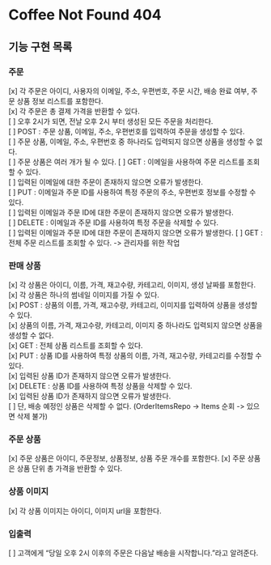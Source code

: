 # Coffee Not Found 404

## 기능 구현 목록

### 주문

[x] 각 주문은 아이디, 사용자의 이메일, 주소, 우편번호, 주문 시간, 배송 완료 여부, 주문 상품 정보 리스트를 포함한다.   
[x] 각 주문은 총 결제 가격을 반환할 수 있다.   
[ ] 오후 2시가 되면, 전날 오후 2시 부터 생성된 모든 주문을 처리한다.   
[ ] POST : 주문 상품, 이메일, 주소, 우편번호를 입력하여 주문을 생성할 수 있다.   
[ ] 주문 상품, 이메일, 주소, 우편번호 중 하나라도 입력되지 않으면 상품을 생성할 수 없다.   
[ ] 주문 상품은 여러 개가 될 수 있다.
[ ] GET : 이메일을 사용하여 주문 리스트를 조회할 수 있다.   
[ ] 입력된 이메일에 대한 주문이 존재하지 않으면 오류가 발생한다.   
[ ] PUT : 이메일과 주문 ID를 사용하여 특정 주문의 주소, 우편번호 정보를 수정할 수 있다.    
[ ] 입력된 이메일과 주문 ID에 대한 주문이 존재하지 않으면 오류가 발생한다.   
[ ] DELETE : 이메일과 주문 ID를 사용하여 특정 주문을 삭제할 수 있다.   
[ ] 입력된 이메일과 주문 ID에 대한 주문이 존재하지 않으면 오류가 발생한다.
[ ] GET : 전체 주문 리스트를 조회할 수 있다. -> 관리자를 위한 작업

### 판매 상품

[x] 각 상품은 아이디, 이름, 가격, 재고수량, 카테고리, 이미지, 생성 날짜를 포함한다.   
[x] 각 상품은 하나의 썸네일 이미지를 가질 수 있다.    
[x] POST : 상품의 이름, 가격, 재고수량, 카테고리, 이미지를 입력하여 상품을 생성할 수 있다.  
[x] 상품의 이름, 가격, 재고수량, 카테고리, 이미지 중 하나라도 입력되지 않으면 상품을 생성할 수 없다.   
[x] GET : 전체 상품 리스트를 조회할 수 있다.   
[x] PUT : 상품 ID를 사용하여 특정 상품의 이름, 가격, 재고수량, 카테고리를 수정할 수 있다.   
[x] 입력된 상품 ID가 존재하지 않으면 오류가 발생한다.   
[x] DELETE : 상품 ID를 사용하여 특정 상품을 삭제할 수 있다.   
[x] 입력된 상품 ID가 존재하지 않으면 오류가 발생한다.   
[ ] 단, 배송 예정인 상품은 삭제할 수 없다. (OrderItemsRepo -> Items 순회 -> 있으면 삭제 불가)

### 주문 상품

[x] 주문 상품은 아이디, 주문정보, 상품정보, 상품 주문 개수를 포함한다.
[x] 주문 상품은 상품 단위 총 가격을 반환할 수 있다.

### 상품 이미지

[x] 각 상품 이미지는 아이디, 이미지 url을 포함한다.

### 입출력

[ ] 고객에게 “당일 오후 2시 이후의 주문은 다음날 배송을 시작합니다.”라고 알려준다.
